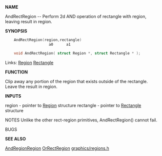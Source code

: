 
**NAME**

AndRectRegion -- Perform 2d AND operation of rectangle
with region, leaving result in region.

**SYNOPSIS**

```c
    AndRectRegion(region,rectangle)
                    a0      a1

    void AndRectRegion( struct Region *, struct Rectangle * );

```
Links: [Region](_OOBW) [Rectangle](_OOAV) 

**FUNCTION**

Clip away any portion of the region that exists outside
of the rectangle. Leave the result in region.

**INPUTS**

region - pointer to [Region](_OOBW) structure
rectangle - pointer to [Rectangle](_OOAV) structure

NOTES
Unlike the other rect-region primitives, AndRectRegion() cannot
fail.

BUGS

**SEE ALSO**

[AndRegionRegion](AndRegionRegion) [OrRectRegion](OrRectRegion) [graphics/regions.h](_OOBW)
